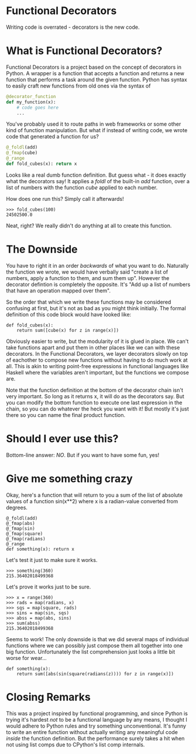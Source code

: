 Functional Decorators
=====================

Writing code is overrated - decorators is the new code.

# What is Functional Decorators?

Functional Decorators is a project based on the concept of decorators in Python.
A wrapper is a function that accepts a function and returns a new function that
performs a task around the given function. Python has syntax to easily craft new
functions from old ones via the syntax of

``` python
@decorator_function
def my_function(x):
    # code goes here
    ...
```

You've probably used it to route paths in web frameworks or some other kind of
function manipulation. But what if instead of writing code, we wrote code that
generated a function for us?

``` python
@_foldl(add)
@_fmap(cube)
@_range
def fold_cubes(x): return x
```

Looks like a real dumb function definition. But guess what - it does exactly what
the decorators say! It applies a _foldl_ of the built-in _add_ function, over a
list of numbers with the function _cube_ applied to each number.

How does one run this? Simply call it afterwards!

```
>>> fold_cubes(100)
24502500.0
```

Neat, right? We really didn't do anything at all to create this function.

# The Downside

You have to right it in an order *backwards* of what you want to do. Naturally
the function we wrote, we would have verbally said "create a list of numbers, 
apply a function to them, and sum them up". However the decorator defintion is
completely the opposite. It's "Add up a list of numbers that have an operation 
mapped over them".

So the order that which we write these functions may be considered confusing at
first, but it's not as bad as you might think initially. The formal definition
of this code block would have looked like:

```
def fold_cubes(x):
    return sum([cube(x) for z in range(x)])
```

Obviously easier to write, but the modularity of it is glued in place. We can't
take functions apart and put them in other places like we can with these decorators.
In the Functional Decorators, we layer decorators slowly on top of eachother to
compose new functions without having to do much work at all. This is akin to
writing point-free expressions in functional languages like Haskell where the
variables aren't important, but the functions we compose are.

Note that the function definition at the bottom of the decorator chain isn't
very important. So long as it returns x, it will do as the decorators say.
But you can modify the bottom function to execute one last expression in the chain,
so you can do whatever the heck you want with it! But mostly it's just there so you
can name the final product function.

# Should I ever use this?

Bottom-line answer: *NO*. But if you want to have some fun, yes!

# Give me something crazy

Okay, here's a function that will return to you a sum of the list of absolute
values of a function sin(x**2) where x is a radian-value converted from
degrees.

```
@_foldl(add)
@_fmap(abs)
@_fmap(sin)
@_fmap(square)
@_fmap(radians)
@_range
def something(x): return x
```

Let's test it just to make sure it works.

```
>>> something(360)
215.36402018499368
```

Let's prove it works just to be sure.

```
>>> x = range(360)
>>> rads = map(radians, x)
>>> sqs = map(square, rads)
>>> sins = map(sin, sqs)
>>> abss = map(abs, sins)
>>> sum(abss)
215.36402018499368
```

Seems to work! The only downside is that we did several maps of individual
functions where we can possibly just compose them all together into one big
function. Unfortunately the list comprehension just looks a little bit worse for
wear...

```
def something(x):
    return sum([abs(sin(square(radians(z)))) for z in range(x)])
```

# Closing Remarks

This was a project inspired by functional programming, and since Python is trying
it's hardest *not* to be a functional language by any means, I thought I would
adhere to Python rules and try something unconventional. It's funny to write an
entire function without actually writing any meaningful code _inside_ the function
definition. But the performance surely takes a hit when not using list comps
due to CPython's list comp internals.

